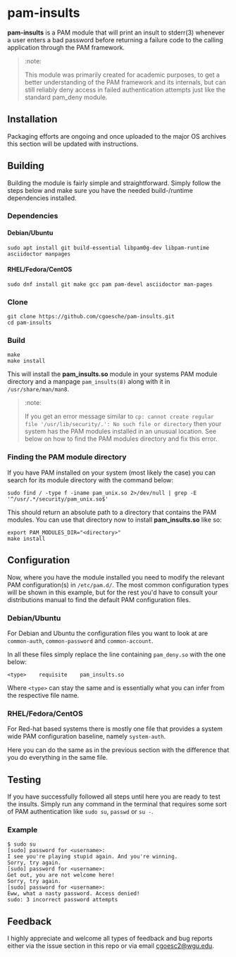 # pam-insults

**pam-insults** is a PAM module that will print an insult to stderr(3) whenever a user enters a bad password before
returning a failure code to the calling application through the PAM framework.

> :note:
> 
> This module was primarily created for academic purposes, to get a better understanding of the PAM framework and its internals, but can still reliably deny access in failed authentication attempts just like the standard pam_deny module.

## Installation

Packaging efforts are ongoing and once uploaded to the major OS archives this section will be updated with instructions.

## Building

Building the module is fairly simple and straightforward. Simply follow the steps below and make sure you have the needed build-/runtime dependencies installed. 

### Dependencies

#### Debian/Ubuntu

```
sudo apt install git build-essential libpam0g-dev libpam-runtime asciidoctor manpages
```

#### RHEL/Fedora/CentOS

```
sudo dnf install git make gcc pam pam-devel asciidoctor man-pages
```

### Clone

```
git clone https://github.com/cgoesche/pam-insults.git
cd pam-insults
```

### Build

```
make
make install
```

This will install the **pam_insults.so** module in your systems PAM module directory and a manpage `pam_insults(8)` along with it in `/usr/share/man/man8`.

> :note:
> 
> If you get an error message similar to `cp: cannot create regular file '/usr/lib/security/.': No such file or directory` then your system has the PAM modules installed in an unusual location. See below on how to find the PAM modules directory and fix this error.

### Finding the PAM module directory

If you have PAM installed on your system (most likely the case) you can search for its module directory with the command below:

```
sudo find / -type f -iname pam_unix.so 2>/dev/null | grep -E '^/usr/.*/security/pam_unix.so$'
```

This should return an absolute path to a directory that contains the PAM modules. You can use that directory now to install **pam_insults.so** like so:

```
export PAM_MODULES_DIR="<directory>"
make install
```

## Configuration

Now, where you have the module installed you need to modify the relevant PAM  configuration(s) in `/etc/pam.d/`. The most common configuration types will be shown in this example, but for the rest you'd have to consult your distributions manual to find the default PAM configuration files.

### Debian/Ubuntu

For Debian and Ubuntu the configuration files you want to look at are `common-auth`, `common-password` and `common-account`.

In all these files simply replace the line containing `pam_deny.so` with the one below:

```
<type>    requisite    pam_insults.so
```

Where `<type>` can stay the same and is essentially what you can infer from the respective file name.

### RHEL/Fedora/CentOS

For Red-hat based systems there is mostly one file that provides a system wide PAM configuration baseline, namely `system-auth`.

Here you can do the same as in the previous section with the difference that you do everything in the same file.

## Testing

If you have successfully followed all steps until here you are ready to test the insults. Simply run any command in the terminal that requires some sort of PAM authentication like `sudo su`, `passwd` or `su -`.

### Example

```
$ sudo su
[sudo] password for <username>: 
I see you're playing stupid again. And you're winning.
Sorry, try again.
[sudo] password for <username>: 
Get out, you are not welcome here!
Sorry, try again.
[sudo] password for <username>: 
Eww, what a nasty password. Access denied!
sudo: 3 incorrect password attempts
```

## Feedback

I highly appreciate and welcome all types of feedback and bug reports either via the issue section in this repo or via email cgoesc2@wgu.edu.